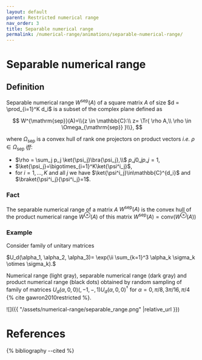 ```yaml
---
layout: default
parent: Restricted numerical range
nav_order: 3
title: Separable numerical range
permalink: /numerical-range/animations/separable-numerical-range/
---
```

# Separable numerical range

## Definition

Separable numerical range $W^{\mathrm{sep}}(A)$ of a square matrix $A$
of size $d = \prod_{i=1}^K d_i$ is a subset of the complex plane defined
as

$$
W^{\mathrm{sep}}(A)=\\{z \in \mathbb{C}:\\ z= \Tr{ \rho A,\\ \rho \in
\Omega_{\mathrm{sep}} }\\},
$$ 

where $\Omega_{\mathrm{sep}}$ is a convex hull of rank one projectors on product
vectors *i.e.* $\rho \in \Omega_{\mathrm{sep}}$ *iff*:

  - $\rho = \sum_j p_j \ket{\psi_j}\bra{\psi_j},\\$ $p\_j 0  \_j
    p\_j=1$,
  - $\ket{\psi_j}=\bigotimes_{i=1}^K\ket{\psi^i_j}$,
  - for $i=1,\ldots,K$ and all $j$ we have
    $\ket{\psi^i_j}\in\mathbb{C}^{d_i}$ and
    $\braket{\psi^i_j}{\psi^i_j}=1$.

### Fact

The separable numerical range of a matrix $A$ $W^{\mathrm{sep}}(A)$ is the
convex hull of the product numerical range $W^\otimes(A)$ of this matrix
$W^{\mathrm{sep}}(A) = \mathrm{conv}\left(W^\otimes(A)\right)$

### Example

Consider family of unitary matrices

$U_d(\alpha_1, \alpha_2, \alpha_3)= \exp(\ii \sum_{k=1}^3 \alpha_k
\sigma_k \otimes \sigma_k).$

Numerical range (light gray), separable numerical range (dark gray) and
product numerical range (black dots) obtained by random sampling of
family of matrices $U_d(\alpha, 0, 0) (, −1, −, 1) U_d (\alpha, 0, 0)^\dagger$ for
$\alpha = 0, \pi/8, 3\pi/16, \pi/4$ {% cite gawron2010restricted %}.

![]({{ "/assets/numerical-range/separable_range.png" |relative_url }})

# References

{% bibliography --cited %}
